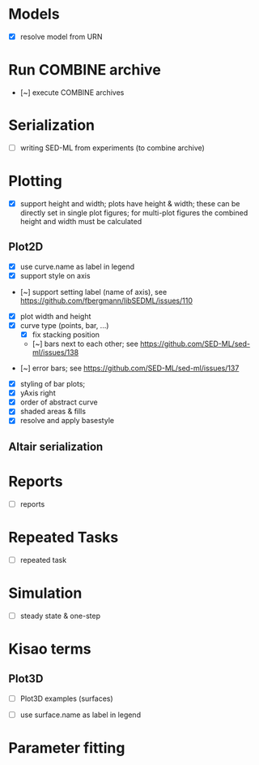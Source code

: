 # Models
- [x] resolve model from URN

# Run COMBINE archive
- [~] execute COMBINE archives

# Serialization
- [ ] writing SED-ML from experiments (to combine archive)

# Plotting
- [x] support height and width;
      plots have height & width; these can be directly set in single plot figures;
      for multi-plot figures the combined height and width must be calculated
## Plot2D
- [x] use curve.name as label in legend
- [x] support style on axis
- [~] support setting label (name of axis), see https://github.com/fbergmann/libSEDML/issues/110
- [x] plot width and height  
- [x] curve type (points, bar, ...)
  - [x] fix stacking position
  - [~] bars next to each other; see https://github.com/SED-ML/sed-ml/issues/138  
- [~] error bars; see https://github.com/SED-ML/sed-ml/issues/137
- [x] styling of bar plots; 
- [x] yAxis right
- [x] order of abstract curve
- [x] shaded areas & fills
- [x] resolve and apply basestyle

## Altair serialization

# Reports
- [ ] reports
# Repeated Tasks
- [ ] repeated task
# Simulation
- [ ] steady state & one-step
# Kisao terms

## Plot3D
- [ ] Plot3D examples (surfaces)
- [ ] use surface.name as label in legend



# Parameter fitting
